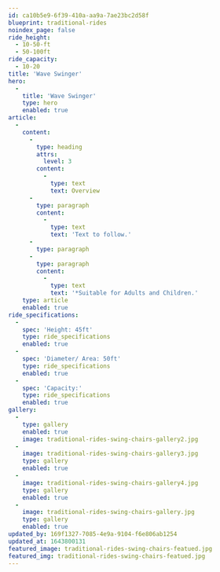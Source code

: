 ```yaml
---
id: ca10b5e9-6f39-410a-aa9a-7ae23bc2d58f
blueprint: traditional-rides
noindex_page: false
ride_height:
  - 10-50-ft
  - 50-100ft
ride_capacity:
  - 10-20
title: 'Wave Swinger'
hero:
  -
    title: 'Wave Swinger'
    type: hero
    enabled: true
article:
  -
    content:
      -
        type: heading
        attrs:
          level: 3
        content:
          -
            type: text
            text: Overview
      -
        type: paragraph
        content:
          -
            type: text
            text: 'Text to follow.'
      -
        type: paragraph
      -
        type: paragraph
        content:
          -
            type: text
            text: '*Suitable for Adults and Children.'
    type: article
    enabled: true
ride_specifications:
  -
    spec: 'Height: 45ft'
    type: ride_specifications
    enabled: true
  -
    spec: 'Diameter/ Area: 50ft'
    type: ride_specifications
    enabled: true
  -
    spec: 'Capacity:'
    type: ride_specifications
    enabled: true
gallery:
  -
    type: gallery
    enabled: true
    image: traditional-rides-swing-chairs-gallery2.jpg
  -
    image: traditional-rides-swing-chairs-gallery3.jpg
    type: gallery
    enabled: true
  -
    image: traditional-rides-swing-chairs-gallery4.jpg
    type: gallery
    enabled: true
  -
    image: traditional-rides-swing-chairs-gallery.jpg
    type: gallery
    enabled: true
updated_by: 169f1327-7085-4e9a-9104-f6e806ab1254
updated_at: 1643800131
featured_image: traditional-rides-swing-chairs-featued.jpg
featured_img: traditional-rides-swing-chairs-featued.jpg
---
```


